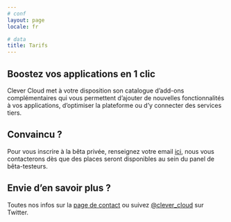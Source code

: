 ```yaml
---
# conf
layout: page
locale: fr

# data
title: Tarifs
---
```


## Boostez vos applications en 1 clic 
Clever Cloud met à votre disposition son catalogue d’add-ons complémentaires qui
vous permettent d’ajouter de nouvelles fonctionnalités à vos applications,
d’optimiser la plateforme ou d’y connecter des services tiers.

## Convaincu ?
Pour vous inscrire à la bêta privée, renseignez votre email
[ici](/#signup "Inscription"), nous vous contacterons dès que des places seront
disponibles au sein du panel de bêta-testeurs.

## Envie d’en savoir plus ?
Toutes nos infos sur la [page de contact](/about/#contactez_nous "Contact")
ou suivez [@clever_cloud](http://twitter.com/clever_cloud "Twitter") sur
Twitter.

